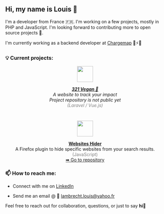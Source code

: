 ## Hi, my name is Louis 👋

I'm a developer from France 🇫🇷. I'm working on a few projects, mostly in PHP and JavaScript. I'm looking forward to contributing more to open source projects 👯.

I'm currently working as a backend developer at [Chargemap](https://fr.chargemap.com/) 🚗⚡🔋

### 💡 Current projects:
<div align="center">
  <picture>
    <img src="https://321vegan.fr/images/logo_no_text.png" width="50" height="50" alt="">
  </picture>
  <br>
  <p>
    <i>
      <strong><a href="https://321vegan.fr" target="_blank">321 Vegan 🌱</a></strong><br>
      A website to track your impact<br>
      Project repository is not public yet<br>
      <span style="color:grey"> (Laravel / Vue.js)</span>
    </i>
  </p>
</div>
<div align="center" style="margin-top:40px">
  <picture>
    <img src="https://addons.mozilla.org/user-media/addon_icons/2851/2851900-64.png?modified=3d4dbc75" width="50" height="50">
  </picture>
  <br>
  <p>
    <strong><a href="https://addons.mozilla.org/fr/firefox/addon/websites-hider/" target="_blank">Websites Hider</a></strong><br>
    A Firefox plugin to hide specific websites from your search results.<br>
    <span style="color:grey"> (JavaScript)</span><br>
    <a href="https://github.com/llambrecht/hide_websites_plugin">➡ Go to repository</a>
  </p>
</div>

### 📫 How to reach me:

- Connect with me on [LinkedIn](https://www.linkedin.com/in/louis-lambrecht-19b24411a/)
    
- Send me an email @ 📨 lambrecht.louis@yahoo.fr


Feel free to reach out for collaboration, questions, or just to say **hi**👋
